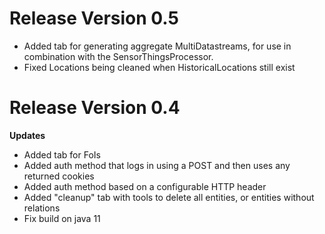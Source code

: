 # Release Version 0.5
* Added tab for generating aggregate MultiDatastreams, for use in combination with the SensorThingsProcessor.
* Fixed Locations being cleaned when HistoricalLocations still exist


# Release Version 0.4

**Updates**
* Added tab for FoIs
* Added auth method that logs in using a POST and then uses any returned cookies
* Added auth method based on a configurable HTTP header
* Added "cleanup" tab with tools to delete all entities, or entities without relations
* Fix build on java 11
